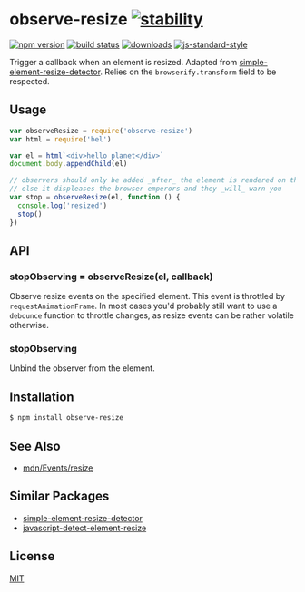 # observe-resize [![stability][0]][1]
[![npm version][2]][3] [![build status][4]][5]
[![downloads][8]][9] [![js-standard-style][10]][11]

Trigger a callback when an element is resized. Adapted from
[simple-element-resize-detector][serd]. Relies on the `browserify.transform`
field to be respected.

## Usage
```js
var observeResize = require('observe-resize')
var html = require('bel')

var el = html`<div>hello planet</div>`
document.body.appendChild(el)

// observers should only be added _after_ the element is rendered on the DOM,
// else it displeases the browser emperors and they _will_ warn you
var stop = observeResize(el, function () {
  console.log('resized')
  stop()
})
```

## API
### stopObserving = observeResize(el, callback)
Observe resize events on the specified element. This event is throttled by
`requestAnimationFrame`. In most cases you'd probably still want to use a
`debounce` function to throttle changes, as resize events can be rather
volatile otherwise.

### stopObserving
Unbind the observer from the element.

## Installation
```sh
$ npm install observe-resize
```

## See Also
- [mdn/Events/resize](https://developer.mozilla.org/en-US/docs/Web/Events/resize)

## Similar Packages
- [simple-element-resize-detector][serd]
- [javascript-detect-element-resize](https://github.com/sdecima/javascript-detect-element-resize)

## License
[MIT](https://tldrlegal.com/license/mit-license)

[0]: https://img.shields.io/badge/stability-experimental-orange.svg?style=flat-square
[1]: https://nodejs.org/api/documentation.html#documentation_stability_index
[2]: https://img.shields.io/npm/v/observe-resize.svg?style=flat-square
[3]: https://npmjs.org/package/observe-resize
[4]: https://img.shields.io/travis/yoshuawuyts/observe-resize/master.svg?style=flat-square
[5]: https://travis-ci.org/yoshuawuyts/observe-resize
[8]: http://img.shields.io/npm/dm/observe-resize.svg?style=flat-square
[9]: https://npmjs.org/package/observe-resize
[10]: https://img.shields.io/badge/code_style-standard-brightgreen.svg?style=flat-square
[11]: https://github.com/feross/standard

[serd]: https://github.com/developit/simple-element-resize-detector
